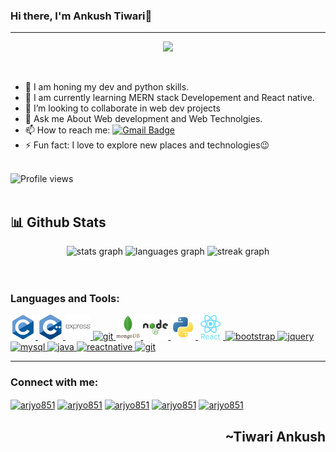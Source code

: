 ### Hi there, I'm Ankush Tiwari👋 
---
<p align="center" ><img src="https://getwallpapers.com/wallpaper/full/d/a/3/358849.jpg" style="height: 50% ; width: auto;"></p>


<br>


- 🔭 I am honing my dev and python skills.
- 🌱 I am currently learning MERN stack Developement and React native.
- 👯 I’m looking to collaborate in web dev projects
- 💬 Ask me About Web development and Web Technolgies.
- 📫 How to reach me: [![Gmail Badge](https://img.shields.io/badge/-Gmail-c14438?style=flat-square&logo=Gmail&logoColor=white&link=mailto:ankushgt25@gmail.com)](mailto:ankushgt25@gmail.com) 
- ⚡ Fun fact: I love to explore new places and technologies😉
<br>
<!-- - Profile views: ![](https://komarev.com/ghpvc/?username=tiwaribro) -->
<div>
<img src="https://komarev.com/ghpvc/?username=tiwaribro" alt="Profile views">
</div>

<br>
<h2>📊 Github Stats</h2>


<div align="center">
  <img src="https://github-readme-stats.vercel.app/api?username=TiwariBro&hide_title=false&hide_rank=true&show_icons=true&include_all_commits=true&count_private=true&disable_animations=false&theme=dracula&locale=en&hide_border=true&order=1" height="150" alt="stats graph"  />
  <img src="https://github-readme-stats.vercel.app/api/top-langs?username=TiwariBro&locale=en&hide_title=false&layout=compact&card_width=320&langs_count=5&theme=dracula&hide_border=true&order=2" height="150" alt="languages graph"  />
  <img src="https://streak-stats.demolab.com?user=TiwariBro&locale=en&mode=daily&theme=dracula&hide_border=true&border_radius=5&order=3" height="150" alt="streak graph"  />
</div>


<br>

<br />

### Languages and Tools:

<p align="left"> 
  <a href="https://www.cprogramming.com/" target="_blank"> <img src="https://raw.githubusercontent.com/devicons/devicon/master/icons/c/c-original.svg" alt="c" width="40" height="40"/> </a> 
  <a href="https://www.w3schools.com/cpp/" target="_blank"> <img src="https://raw.githubusercontent.com/devicons/devicon/master/icons/cplusplus/cplusplus-original.svg" alt="cplusplus" width="40" height="40"/> </a> 
  <a href="https://expressjs.com" target="_blank"> <img src="https://raw.githubusercontent.com/devicons/devicon/master/icons/express/express-original-wordmark.svg" alt="express" width="40" height="40"/> </a> 
  <a href="https://git-scm.com/" target="_blank"> <img src="https://www.vectorlogo.zone/logos/git-scm/git-scm-icon.svg" alt="git" width="40" height="40"/> </a> 
  <a href="https://www.mongodb.com/" target="_blank"> <img src="https://raw.githubusercontent.com/devicons/devicon/master/icons/mongodb/mongodb-original-wordmark.svg" alt="mongodb" width="40" height="40"/> </a> 
  <a href="https://nodejs.org" target="_blank"> <img src="https://raw.githubusercontent.com/devicons/devicon/master/icons/nodejs/nodejs-original-wordmark.svg" alt="nodejs" width="40" height="40"/> </a> 
  <a href="https://www.python.org" target="_blank"> <img src="https://raw.githubusercontent.com/devicons/devicon/master/icons/python/python-original.svg" alt="python" width="40" height="40"/> </a> 
  <a href="https://reactjs.org/" target="_blank"> <img src="https://raw.githubusercontent.com/devicons/devicon/master/icons/react/react-original-wordmark.svg" alt="react" width="40" height="40"/> </a> 
  <a href="https://getbootstrap.com" target="_blank"> <img src="https://img.icons8.com/color/bootstrap.png" alt="bootstrap" width="40" height="40"/> </a>
  <a href="https://jquery.com" target="_blank"> <img src="https://img.icons8.com/ios/jquery.png" alt="jquery" width="40" height="40"/> </a>
  <a href="https://www.mysql.com/" target="_blank"> <img src="https://img.icons8.com/ios/mysql.png" alt="mysql" width="40" height="40"/> </a> 
  <a href="https://www.java.com/" target="_blank"> <img src="https://img.icons8.com/ios/ios-filled.png" alt="java" width="40" height="40"/> </a> 
  <a href="https://reactnative.dev/" target="_blank"> <img src="https://img.icons8.com/ios-filled/react-native.png" alt="reactnative" width="40" height="40"/> </a>
  <a href="https://git-scm.com/" target="_blank"> <img src="https://img.icons8.com/ios/ios-filled/git.png" alt="git" width="40" height="40"/> </a> 
</p>




---


  

<h3 align="left">Connect with me:</h3>
<p align="left">

<a href="https://www.linkedin.com/in/arjyo-chakraborty-baa9351bb/" target="blank"><img align="center" src="https://raw.githubusercontent.com/rahuldkjain/github-profile-readme-generator/master/src/images/icons/Social/linked-in-alt.svg" alt="arjyo851" height="30" width="40" /></a>
<a href="https://www.instagram.com/arjyo74/?hl=en" target="blank"><img align="center" src="https://raw.githubusercontent.com/rahuldkjain/github-profile-readme-generator/master/src/images/icons/Social/instagram.svg" alt="arjyo851" height="30" width="40" /></a>
<a href="https://www.hackerrank.com/arjyo77" target="blank"><img align="center" src="https://raw.githubusercontent.com/rahuldkjain/github-profile-readme-generator/master/src/images/icons/Social/hackerrank.svg" alt="arjyo851" height="30" width="40" /></a>
<a href="https://leetcode.com/arjyo77/" target="blank"><img align="center" src="https://raw.githubusercontent.com/rahuldkjain/github-profile-readme-generator/master/src/images/icons/Social/leet-code.svg" alt="arjyo851" height="30" width="40" /></a>
<a href="https://auth.geeksforgeeks.org/user/arjyo77" target="blank"><img align="center" src="https://raw.githubusercontent.com/rahuldkjain/github-profile-readme-generator/master/src/images/icons/Social/geeks-for-geeks.svg" alt="arjyo851" height="30" width="40" /></a>
</p>

<h2 align="right">~Tiwari Ankush</h2>

